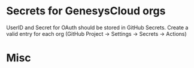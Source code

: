 # Secrets for GenesysCloud orgs

UserID and Secret for OAuth should be stored in GitHub Secrets.
Create a valid entry for each org  (GitHub Project -> Settings -> Secrets -> Actions)

# Misc

